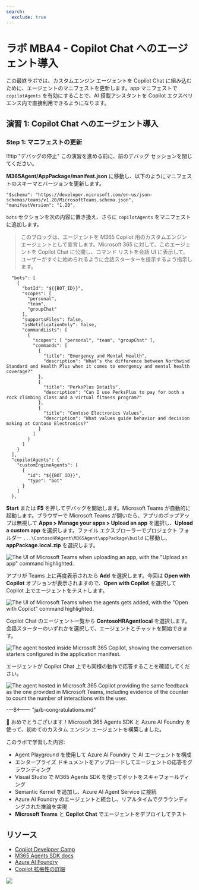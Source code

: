```yaml
---
search:
  exclude: true
---
```

# ラボ MBA4 - Copilot Chat へのエージェント導入

この最終ラボでは、カスタムエンジン エージェントを Copilot Chat に組み込むために、エージェントのマニフェストを更新します。app マニフェストで `copilotAgents` を有効にすることで、AI 搭載アシスタントを Copilot エクスペリエンス内で直接利用できるようになります。

## 演習 1: Copilot Chat へのエージェント導入

### Step 1: マニフェストの更新

!!!tip "デバッグの停止"
    この演習を進める前に、前のデバッグ セッションを閉じてください。

**M365Agent/AppPackage/manifest.json** に移動し、以下のようにマニフェストのスキーマとバージョンを更新します。 

``` 
"$schema": "https://developer.microsoft.com/en-us/json-schemas/teams/v1.20/MicrosoftTeams.schema.json", 
"manifestVersion": "1.20", 
```

`bots` セクションを次の内容に置き換え、さらに `copilotAgents` をマニフェストに追加します。

> このブロックは、エージェントを M365 Copilot 用のカスタムエンジン エージェントとして宣言します。Microsoft 365 に対して、このエージェントを Copilot Chat に公開し、コマンド リストを会話 UI に表示して、ユーザーがすぐに始められるように会話スターターを提示するよう指示します。

```   
  "bots": [ 
    { 
      "botId": "${{BOT_ID}}", 
      "scopes": [ 
        "personal", 
        "team", 
        "groupChat" 
      ], 
      "supportsFiles": false, 
      "isNotificationOnly": false, 
      "commandLists": [ 
        { 
          "scopes": [ "personal", "team", "groupChat" ], 
          "commands": [ 
            { 
              "title": "Emergency and Mental Health",
              "description": "What’s the difference between Northwind Standard and Health Plus when it comes to emergency and mental health coverage?" 
            }, 
            { 
              "title": "PerksPlus Details", 
              "description": "Can I use PerksPlus to pay for both a rock climbing class and a virtual fitness program?" 
            }, 
            { 
              "title": "Contoso Electronics Values", 
              "description": "What values guide behavior and decision making at Contoso Electronics?" 
            } 
          ] 
        } 
      ] 
    } 
  ], 
  "copilotAgents": { 
    "customEngineAgents": [ 
      { 
        "id": "${{BOT_ID}}", 
        "type": "bot" 
      } 
    ] 
  }, 
```

**Start** または **F5** を押してデバッグを開始します。Microsoft Teams が自動的に起動します。ブラウザーで Microsoft Teams が開いたら、アプリのポップアップは無視して **Apps > Manage your apps > Upload an app** を選択し、**Upload a custom app** を選択します。ファイル エクスプローラーでプロジェクト フォルダー `...\ContosoHRAgent\M365Agent\appPackage\build` に移動し、**appPackage.local.zip** を選択します。

![The UI of Microsoft Teams when uploading an app, with the "Upload an app" command highlighted.](https://github.com/user-attachments/assets/5fad723f-b087-4481-8c8c-d5ad87c1bead)

アプリが Teams 上に再度表示されたら **Add** を選択します。今回は **Open with Copilot** オプションが表示されますので、**Open with Copilot** を選択して Copilot 上でエージェントをテストします。

![The UI of Microsoft Teams when the agents gets added, with the "Open with Copilot" command highlighted.](https://github.com/user-attachments/assets/97f9d9fd-bd90-48b5-983b-b1fea3f85721)

Copilot Chat のエージェント一覧から **ContosoHRAgentlocal** を選択します。会話スターターのいずれかを選択して、エージェントとチャットを開始できます。

![The agent hosted inside Microsoft 365 Copilot, showing the conversation starters configured in the application manifest.](https://github.com/user-attachments/assets/2aab299c-23ff-4369-a42c-bd74c66f854d)

エージェントが Copilot Chat 上でも同様の動作で応答することを確認してください。

![The agent hosted in Microsoft 365 Copilot providing the same feedback as the one provided in Microsoft Teams, including evidence of the counter to count the number of interactions with the user.](https://github.com/user-attachments/assets/4211f43d-8aef-4262-95e3-1efac7dba495)

---8<--- "ja/b-congratulations.md"

🎉 おめでとうございます！Microsoft 365 Agents SDK と Azure AI Foundry を使って、初めてのカスタム エンジン エージェントを構築しました。

このラボで学習した内容:

* Agent Playground を使用して Azure AI Foundry で AI エージェントを構成
* エンタープライズ ドキュメントをアップロードしてエージェントの応答をグラウンディング
* Visual Studio で M365 Agents SDK を使ってボットをスキャフォールディング
* Semantic Kernel を追加し、Azure AI Agent Service に接続
* Azure AI Foundry のエージェントと統合し、リアルタイムでグラウンディングされた推論を実現
* **Microsoft Teams** と **Copilot Chat** でエージェントをデプロイしてテスト

## リソース

- [Copilot Developer Camp](https://aka.ms/copilotdevcamp)
- [M365 Agents SDK docs](https://aka.ms/open-hack/m365agentssdk)
- [Azure AI Foundry](https://ai.azure.com)
- [Copilot 拡張性の詳細](https://aka.ms/extensibility-docs)

<cc-next label="Home" url="/" />

<cc-award path="Build" />

<img src="https://m365-visitor-stats.azurewebsites.net/copilot-camp/custom-engine/agents-sdk/04-bring-agent-to-copilot--ja" />